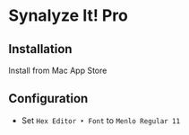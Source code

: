 # Synalyze It! Pro

## Installation

Install from Mac App Store

## Configuration

* Set `Hex Editor ‣ Font` to `Menlo Regular 11`
